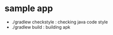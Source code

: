# sample app 

- ./gradlew checkstyle : checking java code style
- ./gradlew build : building apk


